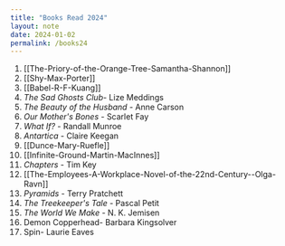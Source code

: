 ```yaml
---
title: "Books Read 2024"
layout: note
date: 2024-01-02
permalink: /books24
---
```

1. [[The-Priory-of-the-Orange-Tree-Samantha-Shannon]]
2. [[Shy-Max-Porter]]
3. [[Babel-R-F-Kuang]]
4. *The Sad Ghosts Club*- Lize Meddings
5. *The Beauty of the Husband* - Anne Carson
6. *Our Mother's Bones* - Scarlet Fay
7. *What If?* - Randall Munroe
8. *Antartica* - Claire Keegan
9. [[Dunce-Mary-Ruefle]]
10. [[Infinite-Ground-Martin-MacInnes]]
11. *Chapters* - Tim Key
12. [[The-Employees-A-Workplace-Novel-of-the-22nd-Century--Olga-Ravn]]
13. *Pyramids* - Terry Pratchett
14. *The Treekeeper's Tale* - Pascal Petit
15. *The World We Make* - N. K. Jemisen
16. Demon Copperhead- Barbara Kingsolver
17. Spin- Laurie Eaves


